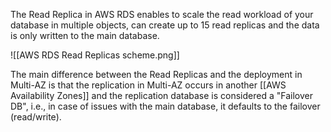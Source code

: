 The Read Replica in AWS RDS enables to scale the read workload of your database in multiple objects, can create up to 15 read replicas and the data is only written to the main database.

![[AWS RDS Read Replicas scheme.png]]

The main difference between the Read Replicas and the deployment in Multi-AZ is that the replication in Multi-AZ occurs in another [[AWS Availability Zones]] and the replication database is considered a "Failover DB", i.e., in case of issues with the main database, it defaults to the failover (read/write).